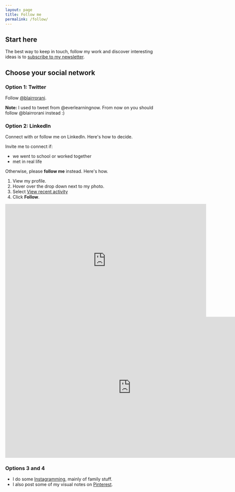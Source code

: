 ```yaml
---
layout: page
title: Follow me
permalink: /follow/
---
```


## Start here
The best way to keep in touch, follow my work and discover interesting ideas is to [subscribe to my newsletter](/newsletter).

## Choose your social network

### Option 1: Twitter
Follow [@blairrorani](http://twitter.com/blairrorani).

**Note:** I used to tweet from @everlearningnow. From now on you should follow @blairrorani instead :)

### Option 2: LinkedIn
Connect with or follow me on LinkedIn. Here's how to decide.

Invite me to connect if:

* we went to school or worked together
* met in real life

Otherwise, please **follow me** instead. Here's how.

1. View my profile.
2. Hover over the drop down next to my photo.
3. Select [View recent activity](http://www.linkedin.com/pulse/activities/blair-rorani+0_04Ka02YJqdHY9cCZ6s8UXY?trk=prof-0-sb-rcnt-act-link)
4. Click **Follow**.

<iframe src="https://player.vimeo.com/video/123464190" width="640" height="360" frameborder="0" webkitallowfullscreen mozallowfullscreen allowfullscreen class="show-on-mobile"></iframe>

<iframe src="https://player.vimeo.com/video/123464190" width="800" height="450" frameborder="0" webkitallowfullscreen mozallowfullscreen allowfullscreen class="show-on-phablet"></iframe>


### Options 3 and 4
* I do some [Instagramming](https://instagram.com/blairrorani/), mainly of family stuff.
* I also post some of my visual notes on [Pinterest](http://pinterest.com/blairrorani).
